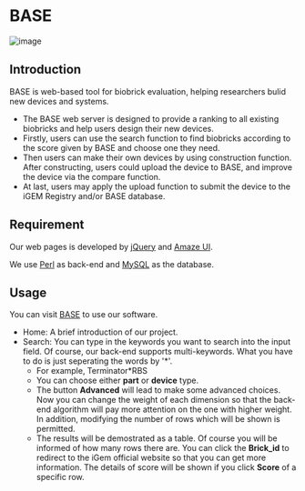 BASE
======

![image](https://github.com/igemsoftware/SJTU-Software2015/blob/master/icon/baselogoweb-color-03.png)

## Introduction

BASE is web-based tool for biobrick evaluation, helping researchers bulid new devices and systems.
  - The BASE web server is designed to provide a ranking to all existing biobricks and help users design their new devices.
  - Firstly, users can use the search function to find biobricks according to the score given by BASE and choose one they need.
  - Then users can make their own devices by using construction function. After constructing, users could upload the device to BASE, and improve the device via the compare function. 
  - At last, users may apply the upload function to submit the device to the iGEM Registry and/or BASE database.

## Requirement

Our web pages is developed by [jQuery](http://jquery.com) and [Amaze UI](http://amazeui.org/?_ver=2.x).

We use [Perl](https://www.perl.org) as back-end and [MySQL](http://www.mysql.com) as the database.

## Usage

You can visit [BASE](http://www.igembase.com) to use our software.
  - Home: A brief introduction of our project.
  - Search: You can type in the keywords you want to search into the input field. Of course, our back-end supports multi-keywords. What you have to do is just seperating the words by '\*'. 
    - For example, Terminator\*RBS
    - You can choose either __part__ or __device__ type.
    - The button __Advanced__ will lead to make some advanced choices. Now you can change the weight of each dimension so that the back-end algorithm will pay more attention on the one with higher weight. In addition, modifying the number of rows which will be shown is permitted.
    - The results will be demostrated as a table. Of course you will be informed of how many rows there are. You can click the __Brick_id__ to redirect to the iGem official website so that you can get more information. The details of score will be shown if you click __Score__ of a specific row.
